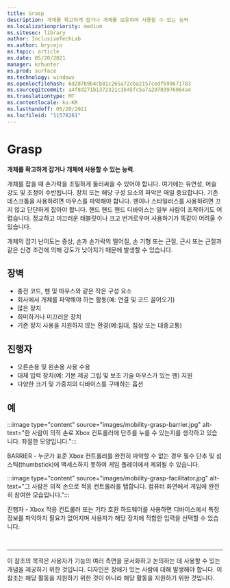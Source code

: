 ```yaml
---
title: Grasp
description: 개체를 확고하게 잡거나 개체를 보유하여 사용할 수 있는 능력
ms.localizationpriority: medium
ms.sitesec: library
author: InclusiveTechLab
ms.author: brycejo
ms.topic: article
ms.date: 05/20/2021
manager: krhunter
ms.prod: surface
ms.technology: windows
ms.openlocfilehash: 6d287b9b4cb81c265a72cba2157cedf699671783
ms.sourcegitcommit: a4f8d271b1372321c3b45fc5a7a29703976964a4
ms.translationtype: MT
ms.contentlocale: ko-KR
ms.lasthandoff: 05/20/2021
ms.locfileid: "11578261"
---
```

# <a name="grasp"></a>Grasp

**개체를 확고하게 잡거나 개체에 사용할 수 있는 능력.**

개체를 잡을 때 손가락을 조밀하게 둘러싸을 수 있어야 합니다. 여기에는 유연성, 머슬 강도 및 조정이 수반됩니다. 장치 또는 해당 구성 요소의 파악은 매일 중요합니다. 기존 데스크톱을 사용하려면 마우스를 파악해야 합니다. 펜이나 스타일러스를 사용하려면 끄지 않고 단단하게 잡아야 합니다. 핸드 핸드 핸드 디바이스는 일부 사람이 조작하기도 어렵습니다. 정교하고 미끄러운 태블릿이나 크고 번거로우며 사용하기가 똑같이 어려울 수 있습니다.

개체의 잡기 난이도는 증상, 손과 손가락의 떨어질, 손 기형 또는 근절, 근시 또는 근절과 같은 신경 조건에 의해 강도가 낮아지기 때문에 발생할 수 있습니다.

## <a name="barriers"></a>장벽

* 충전 코드, 펜 및 마우스와 같은 작은 구성 요소
* 회사에서 개체를 파악해야 하는 활동(예: 연결 및 코드 끌어오기)
* 많은 장치
* 희미하거나 미끄러운 장치
* 기존 장치 사용을 지원하지 않는 환경(예:침대, 침상 또는 대중교통)

## <a name="facilitators"></a>진행자

* 오른손용 및 왼손용 사용 수용
* 대체 입력 장치(예: 기본 제공 그립 및 보조 기술 마우스가 있는 펜) 지원
* 다양한 크기 및 가중치의 디바이스를 구매하는 옵션

## <a name="examples"></a>예

:::image type="content" source="images/mobility-grasp-barrier.jpg" alt-text="한 사람이 의적 손로 Xbox 컨트롤러에 단추를 누를 수 있는지를 생각하고 있습니다. 좌절한 모양입니다.":::

BARRIER - 누군가 표준 Xbox 컨트롤러를 완전히 파악할 수 없는 경우 필수 단추 및 섬스틱(thumbstick)에 액세스하지 못하여 게임 플레이에서 제외될 수 있습니다.

:::image type="content" source="images/mobility-grasp-facilitator.jpg" alt-text="그 사람은 의적 손으로 적응 컨트롤러를 탭합니다. 컴퓨터 화면에서 게임에 완전히 참여한 모습입니다.":::

진행자 - Xbox 적응 컨트롤러 또는 기타 호환 하드웨어를 사용하면 디바이스에서 특정 정보를 파악하지 필요가 없어지며 사용자가 해당 장치에 적합한 입력을 선택할 수 있습니다.


&nbsp;

[comment]: # (Footer 문)
___
이 참조의 목적은 사용자가 기능의 여러 측면을 문서화하고 논의하는 데 사용할 수 있는 개념을 제공하기 위한 것입니다. 디자인은 장애가 있는 사람에 대해 발생해야 합니다. 이 참조는 해당 활동을 지원하기 위한 것이 아니라 해당 활동을 지원하기 위한 것입니다. 